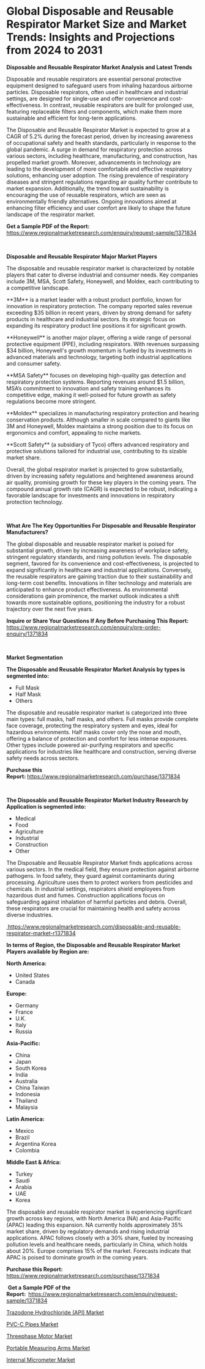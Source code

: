 <p><h1>Global Disposable and Reusable Respirator Market Size and Market Trends: Insights and Projections from 2024 to 2031</h1></p><p><strong>Disposable and Reusable Respirator Market Analysis and Latest Trends</strong></p>
<p><p>Disposable and reusable respirators are essential personal protective equipment designed to safeguard users from inhaling hazardous airborne particles. Disposable respirators, often used in healthcare and industrial settings, are designed for single-use and offer convenience and cost-effectiveness. In contrast, reusable respirators are built for prolonged use, featuring replaceable filters and components, which make them more sustainable and efficient for long-term applications.</p><p>The Disposable and Reusable Respirator Market is expected to grow at a CAGR of 5.2% during the forecast period, driven by increasing awareness of occupational safety and health standards, particularly in response to the global pandemic. A surge in demand for respiratory protection across various sectors, including healthcare, manufacturing, and construction, has propelled market growth. Moreover, advancements in technology are leading to the development of more comfortable and effective respiratory solutions, enhancing user adoption. The rising prevalence of respiratory diseases and stringent regulations regarding air quality further contribute to market expansion. Additionally, the trend toward sustainability is encouraging the use of reusable respirators, which are seen as environmentally friendly alternatives. Ongoing innovations aimed at enhancing filter efficiency and user comfort are likely to shape the future landscape of the respirator market.</p></p>
<p><strong>Get a Sample PDF of the Report:&nbsp;</strong> <a href="https://www.regionalmarketresearch.com/enquiry/request-sample/1371834">https://www.regionalmarketresearch.com/enquiry/request-sample/1371834</a></p>
<p>&nbsp;</p>
<p><strong>Disposable and Reusable Respirator Major Market Players</strong></p>
<p><p>The disposable and reusable respirator market is characterized by notable players that cater to diverse industrial and consumer needs. Key companies include 3M, MSA, Scott Safety, Honeywell, and Moldex, each contributing to a competitive landscape.</p><p>**3M** is a market leader with a robust product portfolio, known for innovation in respiratory protection. The company reported sales revenue exceeding $35 billion in recent years, driven by strong demand for safety products in healthcare and industrial sectors. Its strategic focus on expanding its respiratory product line positions it for significant growth.</p><p>**Honeywell** is another major player, offering a wide range of personal protective equipment (PPE), including respirators. With revenues surpassing $34 billion, Honeywell's growth momentum is fueled by its investments in advanced materials and technology, targeting both industrial applications and consumer safety.</p><p>**MSA Safety** focuses on developing high-quality gas detection and respiratory protection systems. Reporting revenues around $1.5 billion, MSA’s commitment to innovation and safety training enhances its competitive edge, making it well-poised for future growth as safety regulations become more stringent.</p><p>**Moldex** specializes in manufacturing respiratory protection and hearing conservation products. Although smaller in scale compared to giants like 3M and Honeywell, Moldex maintains a strong position due to its focus on ergonomics and comfort, appealing to niche markets. </p><p>**Scott Safety** (a subsidiary of Tyco) offers advanced respiratory and protective solutions tailored for industrial use, contributing to its sizable market share.</p><p>Overall, the global respirator market is projected to grow substantially, driven by increasing safety regulations and heightened awareness around air quality, promising growth for these key players in the coming years. The compound annual growth rate (CAGR) is expected to be robust, indicating a favorable landscape for investments and innovations in respiratory protection technology.</p></p>
<p>&nbsp;</p>
<p><strong>What Are The Key Opportunities For Disposable and Reusable Respirator Manufacturers?</strong></p>
<p><p>The global disposable and reusable respirator market is poised for substantial growth, driven by increasing awareness of workplace safety, stringent regulatory standards, and rising pollution levels. The disposable segment, favored for its convenience and cost-effectiveness, is projected to expand significantly in healthcare and industrial applications. Conversely, the reusable respirators are gaining traction due to their sustainability and long-term cost benefits. Innovations in filter technology and materials are anticipated to enhance product effectiveness. As environmental considerations gain prominence, the market outlook indicates a shift towards more sustainable options, positioning the industry for a robust trajectory over the next five years.</p></p>
<p><strong>Inquire or Share Your Questions If Any Before Purchasing This Report:</strong> <a href="https://www.regionalmarketresearch.com/enquiry/pre-order-enquiry/1371834">https://www.regionalmarketresearch.com/enquiry/pre-order-enquiry/1371834</a></p>
<p>&nbsp;</p>
<p><strong>Market Segmentation</strong></p>
<p><strong>The Disposable and Reusable Respirator Market Analysis by types is segmented into:</strong></p>
<p><ul><li>Full Mask</li><li>Half Mask</li><li>Others</li></ul></p>
<p><p>The disposable and reusable respirator market is categorized into three main types: full masks, half masks, and others. Full masks provide complete face coverage, protecting the respiratory system and eyes, ideal for hazardous environments. Half masks cover only the nose and mouth, offering a balance of protection and comfort for less intense exposures. Other types include powered air-purifying respirators and specific applications for industries like healthcare and construction, serving diverse safety needs across sectors.</p></p>
<p><strong>Purchase this Report:&nbsp;</strong><a href="https://www.regionalmarketresearch.com/purchase/1371834">https://www.regionalmarketresearch.com/purchase/1371834</a></p>
<p>&nbsp;</p>
<p><strong>The Disposable and Reusable Respirator Market Industry Research by Application is segmented into:</strong></p>
<p><ul><li>Medical</li><li>Food</li><li>Agriculture</li><li>Industrial</li><li>Construction</li><li>Other</li></ul></p>
<p><p>The Disposable and Reusable Respirator Market finds applications across various sectors. In the medical field, they ensure protection against airborne pathogens. In food safety, they guard against contaminants during processing. Agriculture uses them to protect workers from pesticides and chemicals. In industrial settings, respirators shield employees from hazardous dust and fumes. Construction applications focus on safeguarding against inhalation of harmful particles and debris. Overall, these respirators are crucial for maintaining health and safety across diverse industries.</p></p>
<p><a href="https://www.regionalmarketresearch.com/disposable-and-reusable-respirator-market-r1371834">&nbsp;https://www.regionalmarketresearch.com/disposable-and-reusable-respirator-market-r1371834</a></p>
<p><strong>In terms of Region, the Disposable and Reusable Respirator Market Players available by Region are:</strong></p>
<p>
    <p> <strong> North America: </strong>
        <ul>
            <li>United States</li>
            <li>Canada</li>
        </ul>
        </p> 
    <p> <strong> Europe: </strong>
        <ul>
            <li>Germany</li>
            <li>France</li>
            <li>U.K.</li>
            <li>Italy</li>
            <li>Russia</li>
        </ul>
        </p> 
    <p> <strong> Asia-Pacific: </strong>
        <ul>
            <li>China</li>
            <li>Japan</li>
            <li>South Korea</li>
            <li>India</li>
            <li>Australia</li>
            <li>China Taiwan</li>
            <li>Indonesia</li>
            <li>Thailand</li>
            <li>Malaysia</li>
        </ul>
        </p> 
    <p> <strong> Latin America: </strong>
        <ul>
            <li>Mexico</li>
            <li>Brazil</li>
            <li>Argentina Korea</li>
            <li>Colombia</li>
        </ul>
        </p> 
    <p> <strong> Middle East & Africa: </strong>
        <ul>
            <li>Turkey</li>
            <li>Saudi</li>
            <li>Arabia</li>
            <li>UAE</li>
            <li>Korea</li>
        </ul>
    </p>
    </p>
<p><p>The disposable and reusable respirator market is experiencing significant growth across key regions, with North America (NA) and Asia-Pacific (APAC) leading this expansion. NA currently holds approximately 35% market share, driven by regulatory demands and rising industrial applications. APAC follows closely with a 30% share, fueled by increasing pollution levels and healthcare needs, particularly in China, which holds about 20%. Europe comprises 15% of the market. Forecasts indicate that APAC is poised to dominate growth in the coming years.</p></p>
<p><strong>Purchase this Report: </strong><a href="https://www.regionalmarketresearch.com/purchase/1371834">https://www.regionalmarketresearch.com/purchase/1371834</a></p>
<p>&nbsp;<strong>Get a Sample PDF of the Report:&nbsp;&nbsp;</strong><a href="https://www.regionalmarketresearch.com/enquiry/request-sample/1371834">https://www.regionalmarketresearch.com/enquiry/request-sample/1371834</a></p>
<p><strong></strong></p>
<p><p><a href="https://medium.com/@cloydabbott2023/trazodone-hydrochloride-api-market-strategic-insights-product-evolution-and-market-segmentation-68cbca09a60b">Trazodone Hydrochloride (API) Market</a></p><p><a href="https://github.com/WillieWoodard/Market-Research-Report-List-6/blob/main/pvc-c-pipes-market.md">PVC-C Pipes Market</a></p><p><a href="https://medium.com/@larrylemkert567/what-is-influencing-the-future-of-threephase-motor-92817913ea94">Threephase Motor Market</a></p><p><a href="https://www.linkedin.com/pulse/portable-measuring-arms-industry-forecast-market-shifts-strategic-rdooe?trackingId=XUAvanoBRzGOm61SBQwywA%3D%3D">Portable Measuring Arms Market</a></p><p><a href="https://www.linkedin.com/pulse/global-internal-micrometer-industry-research-report-competitive-xck7e?trackingId=C9%2B%2BU9esSMuZ70QbcDNmDQ%3D%3D">Internal Micrometer Market</a></p></p>